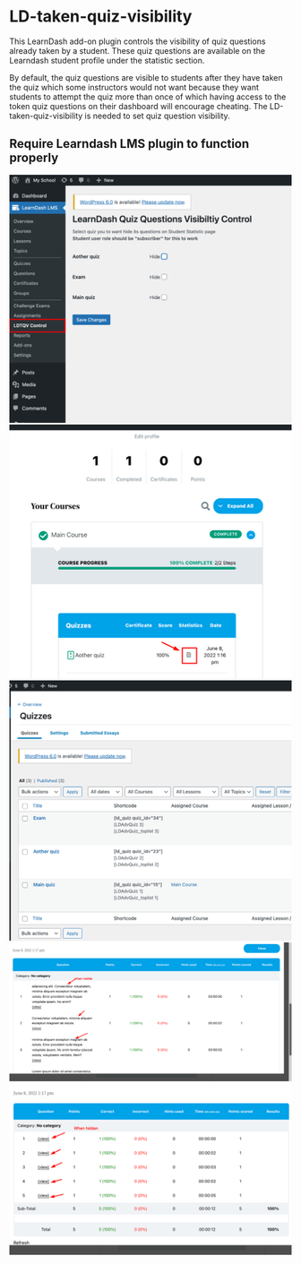 # LD-taken-quiz-visibility
This LearnDash add-on plugin controls the visibility of quiz questions already taken by a student. These quiz questions are available on the Learndash student profile under the statistic section.

By default, the quiz questions are visible to students after they have taken the quiz which some instructors would not want because they want students to attempt the quiz more than once of which having access to the token quiz questions on their dashboard will encourage cheating. The LD-taken-quiz-visibility is needed to set quiz question visibility.

## Require Learndash LMS plugin to function properly

![Alt text](images/addon_dashboard.png?raw=true "Learndash SubMenu")
![Alt text](images/subcriber_profile.png?raw=true "Students Profile")
![Alt text](images/quizes.png?raw=true "quizes")
![Alt text](images/when_visible.png?raw=true "When questions is visible")
![Alt text](images/when_hidden.png?raw=true "When questions is hidden")